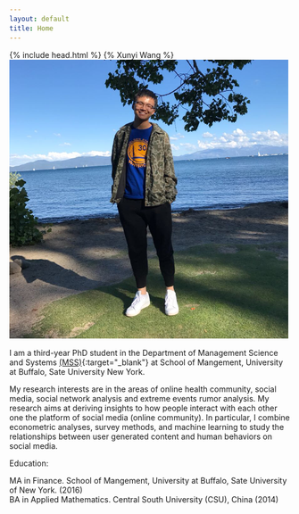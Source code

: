 ```yaml
---
layout: default
title: Home
---
```

<html>
  <head>
    {% include head.html %}
    {% Xunyi Wang %}
  </head>
</html>

<img src="image/picture.jpg" alt="alt text" width="500px" height="500px">

I am a third-year PhD student in the Department of Management Science and Systems [(MSS)](http://mgt.buffalo.edu/degree-programs/phd-in-management/science-systems/current-students.html){:target="_blank"}  at School of Mangement, University at Buffalo, Sate University New York.

My research interests are in the areas of online health community, social media, social network analysis and extreme events rumor analysis. My research aims at deriving insights to how people interact with each other one the platform of social media (online community). In particular, I combine econometric analyses, survey methods, and machine learning to study the relationships between user generated content and human behaviors on social media. 

Education:  

MA in Finance. School of Mangement, University at Buffalo, Sate University of New York. (2016)  
BA in Applied Mathematics. Central South University (CSU), China (2014)
